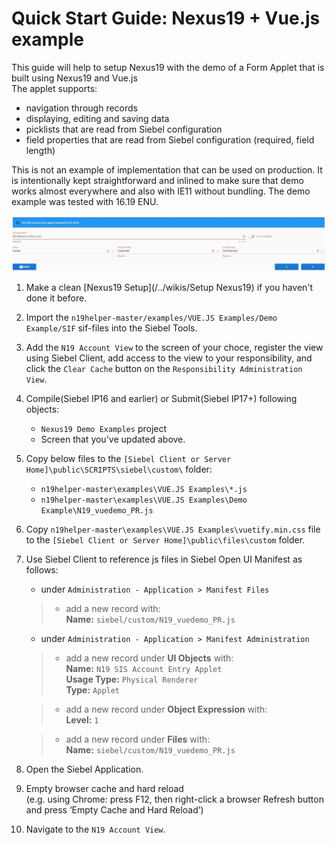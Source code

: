 # Quick Start Guide: Nexus19 + Vue.js example

This guide will help to setup Nexus19 with the demo of a Form Applet that is built using Nexus19 and Vue.js
<br>The applet supports:
- navigation through records
- displaying, editing and saving data
- picklists that are read from Siebel configuration
- field properties that are read from Siebel configuration (required, field length)

This is not an example of implementation that can be used on production. It is intentionally kept straightforward and inlined to make sure that demo works almost everywhere and also with IE11 without bundling. 
The demo example was tested with 16.19 ENU.

 ![result](demo_vuejs.png)

1. Make a clean [Nexus19 Setup](/../wikis/Setup Nexus19) if you haven't done it before.
1. Import the `n19helper-master/examples/VUE.JS Examples/Demo Example/SIF` sif-files into the Siebel Tools.
1. Add the `N19 Account View` to the screen of your choce, register the view using Siebel Client, add access to the view to your responsibility, and click the `Clear Cache` button on the `Responsibility Administration View`.
1. Compile(Siebel IP16 and earlier) or Submit(Siebel IP17+) following objects: 
    * `Nexus19 Demo Examples` project
    * Screen that you've updated above.
1. Copy below files to the `[Siebel Client or Server Home]\public\SCRIPTS\siebel\custom\` folder:
    * `n19helper-master\examples\VUE.JS Examples\*.js`
    * `n19helper-master\examples\VUE.JS Examples\Demo Example\N19_vuedemo_PR.js`
1. Copy `n19helper-master\examples\VUE.JS Examples\vuetify.min.css` file to the `[Siebel Client or Server Home]\public\files\custom` folder.
1. Use Siebel Client to reference js files in Siebel Open UI Manifest as follows:
	- under `Administration - Application > Manifest Files` 
	>- add a new record with: 
	><br>**Name:** `siebel/custom/N19_vuedemo_PR.js`

	- under `Administration - Application > Manifest Administration` 

   >- add a new record under **UI Objects** with: 
   >    <br>**Name:** `N19 SIS Account Entry Applet`
   >    <br>**Usage Type:** `Physical Renderer`
   >    <br>**Type:** `Applet`

   >- add a new record under **Object Expression** with:
   >    <br>**Level:** `1`


   >- add a new record under **Files** with:
   >    <br>**Name:** `siebel/custom/N19_vuedemo_PR.js`

1. Open the Siebel Application.
1. Empty browser cache and hard reload
   <br>(e.g. using Chrome: press F12, then right-click a browser Refresh button and press ‘Empty Cache and Hard Reload’)
1. Navigate to the `N19 Account View`.
